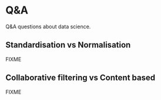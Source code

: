 # Q&A
Q&A questions about data science.


## Standardisation vs Normalisation
FIXME

## Collaborative filtering vs Content based
FIXME
